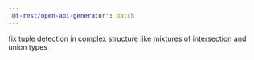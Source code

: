 ```yaml
---
'@t-rest/open-api-generator': patch
---
```


fix tuple detection in complex structure like mixtures of intersection and union types
